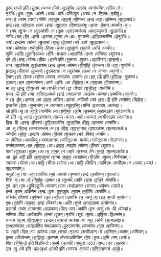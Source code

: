 

  
इ॒दम्।व॒सो॒ इति॑।सु॒तम्।अन्धः॑।पिब॑।सुऽपू॑र्णम्।उ॒दर॑म्।अना॑भयिन्।र॒रि॒म।ते॒॥  
नृऽभिः॑।धू॒तः।सु॒तः।अश्नैः॑।अव्यः॑।वारैः॑।परि॑ऽपूतः।अश्वः॑।न।नि॒क्तः।न॒दीषु॑॥  
तम्।ते॒।यव॑म्।यथा॑।गोभिः॑।स्वा॒दुम्।अ॒क॒र्म॒।श्री॒णन्तः॑।इन्द्र॑।त्वा॒।अ॒स्मिन्।स॒ध॒ऽमादे॑॥  
इन्द्र॑।इत्।सो॒म॒ऽपाः।एकः॑।इन्द्रः॑।सु॒त॒ऽपाः।वि॒श्वऽआ॑युः।अ॒न्तः।दे॒वान्।मर्त्या॑न्।च॒॥  
न।यम्।शु॒क्रः।न।दुःऽआ॑शीः।न।तृ॒प्राः।उ॒रु॒ऽव्यच॑सम्।अ॒प॒ऽस्पृ॒ण्व॒ते।सु॒ऽहार्द॑म्॥  
गोभिः॑।यत्।ई॒म्।अ॒न्ये।अ॒स्मत्।मृ॒गम्।न।व्राः।मृ॒गय॑न्ते।अ॒भि॒ऽत्सर॑न्ति।धे॒नुऽभिः॑॥  
त्रयः॑।इन्द्र॑स्य।सोमाः॑।सु॒तासः॑।स॒न्तु॒।दे॒वस्य॑।स्वे।क्षये॑।सु॒त॒ऽपाव्नः॑॥  
त्रयः॑।कोशा॑सः।श्चो॒त॒न्ति॒।ति॒स्रः।च॒म्वः॑।सुऽपू॑र्णाः।स॒मा॒ने।अधि॑।भार्म॑न्॥  
शुचिः॑।अ॒सि॒।पु॒रु॒निः॒ऽस्थाः।क्षी॒रैः।म॒ध्य॒तः।आऽशी॑र्तः।द॒ध्ना।मन्दि॑ष्ठः।शूर॑स्य॥  
इ॒मे।ते॒।इ॒न्द्र॒।सोमाः॑।ती॒व्राः।अ॒स्मे इति॑।सु॒तासः॑।शु॒क्राः।आ॒ऽशिर॑म्।या॒च॒न्ते॒॥  
तान्।आ॒ऽशिर॑म्।पु॒रो॒ळाश॑म्।इन्द्र॑।इ॒मम्।सोम॑म्।श्री॒णी॒हि॒।रे॒वन्त॑म्।हि।त्वा॒।शृ॒णोमि॑॥  
हृ॒त्ऽसु।पी॒तासः॑।यु॒ध्य॒न्ते॒।दुः॒ऽमदा॑सः।न।सुरा॑याम्।ऊधः॑।न।न॒ग्नाः।ज॒र॒न्ते॒॥  
रे॒वान्।इत्।रे॒वतः॑।स्तो॒ता।स्यात्।त्वाऽव॑तः।म॒घोनः॑।प्र।इत्।ऊँ॒ इति॑।ह॒रि॒ऽवः॒।श्रु॒तस्य॑॥  
उ॒क्थम्।च॒न।श॒स्यमा॑नम्।अगोः॑।अ॒रिः।आ।चि॒के॒त॒।न।गा॒य॒त्रम्।गी॒यमा॑नम्॥  
मा।नः॒।इ॒न्द्र॒।पी॒य॒त्नवे॑।मा।शर्ध॑ते।परा॑।दाः॒।शिक्षा॑।श॒ची॒ऽवः॒।शची॑भिः॥  
व॒यम्।ऊँ॒ इति॑।त्वा।त॒तित्ऽअ॑र्थाः।इन्द्र॑।त्वा॒ऽयन्तः॑।सखा॑यः।कण्वाः॑।उ॒क्थेभिः॑।ज॒र॒न्ते॒॥  
न।घ॒।ई॒म्।अ॒न्यत्।आ।प॒प॒न॒।वज्रि॑न्।अ॒पसः॑।नवि॑ष्टौ।तव॑।इत्।ऊँ॒ इति॑।स्तोम॑म्।चि॒के॒त॒॥  
इ॒च्छन्ति॑।दे॒वाः।सु॒न्वन्त॑म्।न।स्वप्ना॑य।स्पृ॒ह॒य॒न्ति॒।यन्ति॑।प्र॒ऽमाद॑म्।अत॑न्द्राः॥  
ओ इति॑।सु।प्र।या॒हि॒।वाजे॑भिः।मा।हृ॒णी॒थाः॒।अ॒भि।अ॒स्मान्।म॒हान्ऽइ॑व।युव॑ऽजानिः॥  
मो इति॑।सु।अ॒द्य।दुः॒ऽहना॑वान्।सा॒यम्।क॒र॒त्।आ॒रे।अ॒स्मत्।अ॒श्री॒रःऽइ॑व।जामा॑ता॥  
वि॒द्म।हि।अ॒स्य॒।वी॒रस्य॑।भू॒रि॒ऽदावा॑रीम्।सु॒ऽम॒तिम्।त्रि॒षु।जा॒तस्य॑।मनां॑सि॥  
आ।तु।सि॒ञ्च॒।कण्व॑ऽमन्तम्।न।घ॒।वि॒द्म॒।श॒व॒सा॒नात्।य॒शःऽत॑रम्।श॒तम्ऽऊ॑तेः॥  
ज्येष्ठे॑न।सो॒तः॒।इन्द्रा॑य।सोम॑म्।वी॒राय॑।श॒क्राय॑।भर॑।पिब॑त्।नर्या॑य॥  
यः।वेदि॑ष्ठः।अ॒व्य॒थिषु॑।अश्व॑ऽवन्तम्।ज॒रि॒तृऽभ्यः॑।वाज॑म्।स्तो॒तृऽभ्यः॑।गोऽम॑न्तम्॥  
पन्य॑म्ऽपन्यम्।इत्।सो॒ता॒रः॒।आ।धा॒व॒त॒।मद्या॑य।सोम॑म्।वी॒राय॑।शूरा॑य॥  
पाता॑।वृ॒त्र॒ऽहा।सु॒तम्।आ।घ॒।ग॒म॒त्।न।आ॒रे।अ॒स्मत्।नि।य॒म॒ते॒।श॒तम्ऽऊ॑तिः॥  
आ।इ॒ह।हरी॒ इति॑।ब्र॒ह्म॒ऽयुजा॑।श॒ग्मा।व॒क्ष॒तः॒।सखा॑यम्।गीः॒ऽभिः।श्रु॒तम्।गिर्व॑णसम्॥  
स्वा॒दवः॑।सोमाः॑।आ।या॒हि॒।श्री॒ताः।सोमाः॑।आ।या॒हि॒।शिप्रि॑न्।ऋषि॑ऽवः।शची॑ऽवः।न।अ॒यम्।अच्छ॑।स॒ध॒ऽमाद॑म्॥  
स्तुतः॑।च॒।याः।त्वा॒।वर्ध॑न्ति।म॒हे।राध॑से।नृ॒म्णाय॑।इन्द्र॑।का॒रिण॑म्।वृ॒धन्तः॑॥  
गिरः॑।च॒।याः।ते॒।गि॒र्वा॒हः॒।उ॒क्था।च॒।तुभ्य॑म्।तानि॑।स॒त्रा।द॒धि॒रे।शवां॑सि॥  
ए॒व।इत्।ए॒षः।तु॒वि॒ऽकू॒र्मिः।वाजा॑न्।एकः॑।वज्र॑ऽहस्तः।स॒नात्।अमृ॑क्तः।द॒य॒ते॒॥  
हन्त॑।वृ॒त्रम्।दक्षि॑णेन।इन्द्रः॑।पु॒रु।पु॒रु॒ऽहू॒तः।म॒हान्।म॒हीभिः॑।शची॑भिः॥  
यस्मि॑न्।विश्वाः॑।च॒र्ष॒णयः॑।उ॒त।च्यौ॒त्ना।ज्रयां॑सि।च॒।अनु॑।घ॒।इत्।म॒न्दी।म॒घोनः॑॥  
ए॒षः।ए॒तानि॑।च॒का॒र॒।इन्द्रः॑।विश्वा॑।यः।अति॑।शृ॒ण्वे।वा॒ज॒ऽदावा॑।म॒घोना॑म्॥  
प्रऽभ॑र्ता।रथ॑म्।ग॒व्यन्त॑म्।अ॒पा॒कात्।चि॒त्।यम्।अव॑ति।इ॒नः।वसु॑।सः।हि।वोळ्हा॑॥  
सनि॑ता।विप्रः॑।अर्व॑त्ऽभिः।हन्ता॑।वृ॒त्रम्।नृऽभिः॑।शूरः॑।स॒त्यः।अ॒वि॒ता।वि॒धन्त॑म्॥  
यज॑ध्व।ए॒न॒म्।प्रि॒य॒ऽमे॒धाः॒।इन्द्र॑म्।स॒त्राचा॑।मन॑सा।यः।भूत्।सोमैः॑।स॒त्यऽम॑द्वा॥  
गा॒थऽश्र॑वसम्।सत्ऽप॑तिम् श्रवः॑ऽकामम्।पु॒रु॒ऽत्मान॑म्।कण्वा॑सः।गा॒त।वा॒जिन॑म्॥  
यः।ऋ॒ते।चि॒त्।गाः।प॒देभ्यः॑।दात्।सखा॑।नृऽभ्यः॑।शची॑ऽवान्।ये।अ॒स्मि॒न्।काम॑म्।अश्रि॑यन्॥  
इ॒त्था।धीऽव॑न्तम्।अ॒द्रि॒ऽवः॒।का॒ण्वम्।मेध्य॑ऽअतिथिम्।मे॒षः।भू॒तः।अ॒भि।यन्।अयः॑॥  
शिक्ष॑।वि॒भि॒न्दो॒ इति॑ विऽभिन्दो।अ॒स्मै॒।च॒त्वारि॑।अ॒युता॑।दद॑त्।अ॒ष्ट।प॒रः।स॒हस्रा॑॥  
उ॒त।सु।त्ये इति॑।प॒यः॒ऽवृधा॑।मा॒की इति॑।रण॑स्य।न॒प्त्या॑।ज॒नि॒ऽत्व॒नाय॑।म॒म॒हे॒॥  
